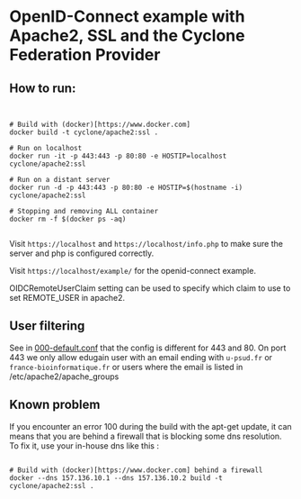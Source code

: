 # OpenID-Connect example with Apache2, SSL and the Cyclone Federation Provider

## How to run:

```shell


# Build with (docker)[https://www.docker.com]
docker build -t cyclone/apache2:ssl .

# Run on localhost
docker run -it -p 443:443 -p 80:80 -e HOSTIP=localhost cyclone/apache2:ssl

# Run on a distant server
docker run -d -p 443:443 -p 80:80 -e HOSTIP=$(hostname -i) cyclone/apache2:ssl

# Stopping and removing ALL container
docker rm -f $(docker ps -aq)


```

Visit `https://localhost` and `https://localhost/info.php` to make sure the server and php is configured correctly.

Visit `https://localhost/example/` for the openid-connect example.

OIDCRemoteUserClaim setting can be used to specify which claim to use to set REMOTE_USER in apache2.

## User filtering

See in [000-default.conf](000-default.conf) that the config is different for 443 and 80. On port 443 we only allow edugain user with an email ending with `u-psud.fr` or `france-bioinformatique.fr` or users where the email is listed in /etc/apache2/apache_groups


## Known problem

If you encounter an error 100 during the build with the apt-get update, it can means that you are behind a firewall that is blocking some dns resolution. To fix it, use your in-house dns like this :


```shell

# Build with (docker)[https://www.docker.com] behind a firewall
docker --dns 157.136.10.1 --dns 157.136.10.2 build -t cyclone/apache2:ssl .

```
